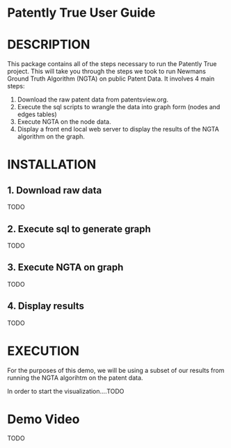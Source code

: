 # Patently True User Guide

# DESCRIPTION 
	
This package contains all of the steps necessary to run the Patently True project. 
This will take you through the steps we took to run Newmans Ground Truth Algorithm (NGTA)
on public Patent Data. It involves 4 main steps:

1. Download the raw patent data from patentsview.org.
2. Execute the sql scripts to wrangle the data into graph form (nodes and edges tables)
3. Execute NGTA on the node data.
4. Display a front end local web server to display the results of the NGTA algorithm on the graph.

# INSTALLATION 

## 1. Download raw data

TODO

## 2. Execute sql to generate graph

TODO

## 3. Execute NGTA on graph

TODO

## 4. Display results

TODO

# EXECUTION

For the purposes of this demo, we will be using a subset of our results from running the NGTA
algorihtm on the patent data. 

In order to start the visualization....TODO

# Demo Video

TODO